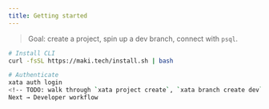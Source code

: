 ```yaml
---
title: Getting started
---
```


> Goal: create a project, spin up a dev branch, connect with `psql`.

```bash
# Install CLI
curl -fsSL https://maki.tech/install.sh | bash

# Authenticate
xata auth login
<!-- TODO: walk through `xata project create`, `xata branch create dev`, sample import, `psql $(xata branch url)` -->
Next → Developer workflow
